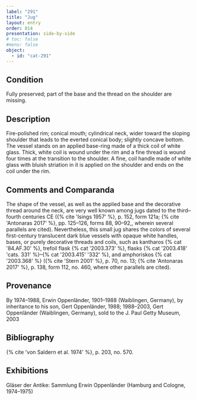 ```yaml
---
label: "291"
title: "Jug"
layout: entry
order: 814
presentation: side-by-side
# toc: false
#menu: false 
object:
  - id: "cat-291"
---
```


## Condition

Fully preserved; part of the base and the thread on the shoulder are missing.

## Description

Fire-polished rim; conical mouth; cylindrical neck, wider toward the sloping shoulder that leads to the everted conical body; slightly concave bottom. The vessel stands on an applied base-ring made of a thick coil of white glass. Thick, white coil is wound under the rim and a fine thread is wound four times at the transition to the shoulder. A fine, coil handle made of white glass with bluish striation in it is applied on the shoulder and ends on the coil under the rim.

## Comments and Comparanda

The shape of the vessel, as well as the applied base and the decorative thread around the neck, are very well known among jugs dated to the third–fourth centuries CE ({% cite 'Isings 1957' %}, p. 152, form 121a; {% cite 'Antonaras 2017' %}, pp. 125–126, forms 88, 90–92,, wherein several parallels are cited). Nevertheless, this small jug shares the colors of several first-century translucent dark blue vessels with opaque white handles, bases, or purely decorative threads and coils, such as kantharos {% cat '84.AF.30' %}, trefoil flask {% cat '2003.373' %}, flasks {% cat '2003.418' 'cats. 331' %}–{% cat '2003.415' '332' %}, and amphoriskos {% cat '2003.368' %} ({% cite 'Stern 2001' %}, p. 70, no. 13; {% cite 'Antonaras 2017' %}, p. 138, form 112, no. 460, where other parallels are cited).

## Provenance

By 1974–1988, Erwin Oppenländer, 1901–1988 (Waiblingen, Germany), by inheritance to his son, Gert Oppenländer, 1988; 1988–2003, Gert Oppenländer (Waiblingen, Germany), sold to the J. Paul Getty Museum, 2003

## Bibliography

{% cite 'von Saldern et al. 1974' %}, p. 203, no. 570.

## Exhibitions

Gläser der Antike: Sammlung Erwin Oppenländer (Hamburg and Cologne, 1974–1975)